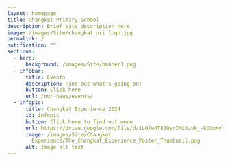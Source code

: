 ```yaml
---
layout: homepage
title: Changkat Primary School
description: Brief site description here
image: /images/Site/changkat pri logo.jpg
permalink: /
notification: ""
sections:
  - hero:
      background: /images/Site/banner1.png
  - infobar:
      title: Events
      description: Find out what's going on!
      button: Click here
      url: /our-news/events/
  - infopic:
      title: Changkat Experience 2024
      id: infopic
      button: Click here to find out more
      url: https://drive.google.com/file/d/1L0fw4T8JOsrIM1Xzvk_-kCCmKvlliJV-/view?usp=sharing
      image: /images/Site/Changkat
        Experience/The_Changkat_Experience_Poster_Thumbnail.png
      alt: Image alt text
---
```

